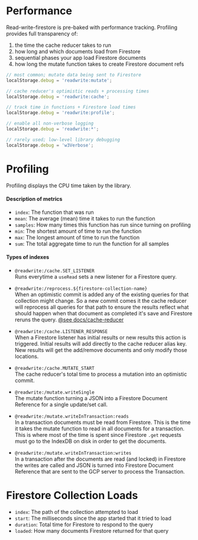 # Performance

Read-write-firestore is pre-baked with performance tracking. Profiling
provides full transparency of:
1. the time the cache reducer takes to run
2. how long and which documents load from Firestore
3. sequential phases your app load Firestore documents
4. how long the mutate function takes to create Firestore document refs


```ts
// most common; mutate data being sent to Firestore
localStorage.debug = 'readwrite:mutate';  

// cache reducer's optimistic reads + processing times
localStorage.debug = 'readwrite:cache';   

// track time in functions + Firestore load times
localStorage.debug = 'readwrite:profile'; 

// enable all non-verbose logging
localStorage.debug = 'readwrite:*';     

// rarely used; low-level library debugging
localStorage.debug = 'w3Verbose';  
```

# Profiling

Profiling displays the CPU time taken by the library.

#### Description of metrics
- `index`: The function that was run
- `mean`: The average (mean) time it takes to run the function
- `samples`: How many times this function has run since turning on profiling
- `min`: The shortest amount of time to run the function
- `max`: The longest amount of time to run the function
- `sum`: The total aggregate time to run the function for all samples

#### Types of indexes

- `@readwrite:/cache.SET_LISTENER`  
Runs everytime a `useRead` sets a new listener for a Firestore query.

- `@readwrite:/reprocess.${firestore-collection-name}`  
When an optimistic commit is added any of the existing queries for that
collection might change. So a new commit comes it the cache reducer will 
reprocess all queries for that path to ensure the results reflect what
should happen when that document as completed it's save and Firestore 
reruns the query. [@see docs/cache-reducer](./cache-reducer.md#reprocessing)


- `@readwrite:/cache.LISTENER_RESPONSE`  
When a Firestore listener has initial results or new results this action
is triggered. Initial results will add directly to the cache reducer alias key.
New results will get the add/remove documents and only modify those locations.

- `@readwrite:/cache.MUTATE_START`  
The cache reducer's total time to process a mutation into an optimistic commit.

- `@readwrite:/mutate.writeSingle`  
The mutate function turning a JSON into a Firestore Document Reference for a 
single update/set call.

- `@readwrite:/mutate.writeInTransaction:reads`  
In a transaction documents must be read from Firestore. This is the time it
takes the mutate function to read in all documents for a transaction. This 
is where most of the time is spent since Firestore `.get` requests must
go to the IndexDB on disk in order to get the documents. 


- `@readwrite:/mutate.writeInTransaction:writes`  
In a transaction after the documents are read (and locked) in Firestore the 
writes are called and JSON is turned into Firestore Document Reference that
are sent to the GCP server to process the Transaction.



# Firestore Collection Loads
- `index`: The path of the collection attempted to load
- `start`: The milliseconds since the app started that it tried to load
- `duration`: Total time for Firestore to respond to the query 
- `loaded`: How many documents Firestore returned for that query